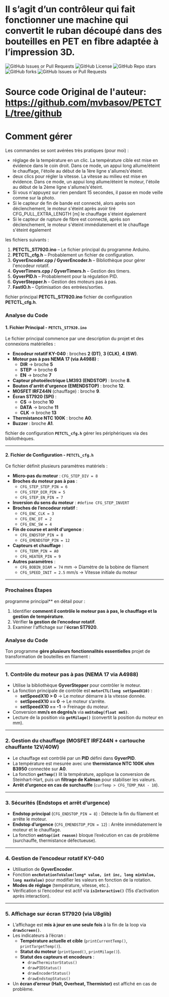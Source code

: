 # Il s’agit d’un contrôleur qui fait fonctionner une machine qui convertit le ruban découpé dans des bouteilles en PET en fibre adaptée à l’impression 3D.
![GitHub Issues or Pull Requests](https://img.shields.io/github/issues/ZelTroN-2k3/10kHz-to-225MHz-VFO-RF-Generator-with-Si5351---Version-2.1)
![GitHub License](https://img.shields.io/github/license/ZelTroN-2k3/10kHz-to-225MHz-VFO-RF-Generator-with-Si5351---Version-2.1)
![GitHub Repo stars](https://img.shields.io/github/stars/ZelTroN-2k3/10kHz-to-225MHz-VFO-RF-Generator-with-Si5351---Version-2.1?style=flat)
![GitHub forks](https://img.shields.io/github/forks/ZelTroN-2k3/10kHz-to-225MHz-VFO-RF-Generator-with-Si5351---Version-2.1?style=flat)
![GitHub Issues or Pull Requests](https://github.com/ZelTroN-2k3/PETCTL_ST7920/blob/main/PETCTL-image.jpg)

# Source code Original de l'auteur: https://github.com/mvbasov/PETCTL/tree/github
# Comment gérer
Les commandes se sont avérées très pratiques (pour moi) :
- réglage de la température en un clic. La température cible est mise en évidence dans le coin droit. Dans ce mode, un appui long allume/éteint le chauffage, l'étoile au début de la 1ère ligne s'allume/s'éteint.
- deux clics pour régler la vitesse. La vitesse au milieu est mise en évidence. Dans ce mode, un appui long allume/éteint le moteur, l'étoile au début de la 2ème ligne s'allume/s'éteint.
- Si vous n'appuyez sur rien pendant 15 secondes, il passe en mode veille comme sur la photo.
- Si le capteur de fin de bande est connecté, alors après son déclenchement, le moteur s'éteint après avoir tiré CFG_PULL_EXTRA_LENGTH [m] le chauffage s'éteint également
- Si le capteur de rupture de fibre est connecté, après son déclenchement, le moteur s'éteint immédiatement et le chauffage s'éteint également

les fichiers suivants :

1. **PETCTL_ST7920.ino** – Le fichier principal du programme Arduino.
2. **PETCTL_cfg.h** – Probablement un fichier de configuration.
3. **GyverEncoder.cpp / GyverEncoder.h** – Bibliothèque pour gérer l'encodeur rotatif.
4. **GyverTimers.cpp / GyverTimers.h** – Gestion des timers.
5. **GyverPID.h** – Probablement pour la régulation PID.
6. **GyverStepper.h** – Gestion des moteurs pas à pas.
7. **FastIO.h** – Optimisation des entrées/sorties.

fichier principal **PETCTL_ST7920.ino** 
fichier de configuration **PETCTL_cfg.h**.

### Analyse du Code

#### 1. **Fichier Principal - `PETCTL_ST7920.ino`**
Le fichier principal commence par une description du projet et des connexions matérielles :
- **Encodeur rotatif KY-040** : broches **2 (DT)**, **3 (CLK)**, **4 (SW)**.
- **Moteur pas à pas NEMA 17 (via A4988)** :
  - **DIR** → broche **5**
  - **STEP** → broche **6**
  - **EN** → broche **7**
- **Capteur photoélectrique LM393 (ENDSTOP)** : broche **8**.
- **Bouton d'arrêt d'urgence (EMENDSTOP)** : broche **12**.
- **MOSFET IRFZ44N** (chauffage) : broche **9**.
- **Écran ST7920 (SPI)** :
  - **CS** → broche **10**
  - **DATA** → broche **11**
  - **CLK** → broche **13**
- **Thermistance NTC 100K** : broche **A0**.
- **Buzzer** : broche **A1**.

fichier de configuration **`PETCTL_cfg.h`** gérer les périphériques via des bibliothèques.

---

#### 2. **Fichier de Configuration - `PETCTL_cfg.h`**
Ce fichier définit plusieurs paramètres matériels :
- **Micro-pas du moteur** : `CFG_STEP_DIV = 8`
- **Broches du moteur pas à pas** :
  - `CFG_STEP_STEP_PIN = 6`
  - `CFG_STEP_DIR_PIN = 5`
  - `CFG_STEP_EN_PIN = 7`
- **Inversion du sens du moteur** : `#define CFG_STEP_INVERT`
- **Broches de l’encodeur rotatif** :
  - `CFG_ENC_CLK = 3`
  - `CFG_ENC_DT = 2`
  - `CFG_ENC_SW = 4`
- **Fin de course et arrêt d'urgence** :
  - `CFG_ENDSTOP_PIN = 8`
  - `CFG_EMENDSTOP_PIN = 12`
- **Capteurs et chauffage** :
  - `CFG_TERM_PIN = A0`
  - `CFG_HEATER_PIN = 9`
- **Autres paramètres** :
  - `CFG_BOBIN_DIAM = 74` mm → Diamètre de la bobine de filament
  - `CFG_SPEED_INIT = 2.5` mm/s → Vitesse initiale du moteur

---

### **Prochaines Étapes**
programme principal** en détail pour :
1. Identifier **comment il contrôle le moteur pas à pas, le chauffage et la gestion de température**.
2. Vérifier **la gestion de l’encodeur rotatif**.
3. Examiner l'affichage sur l'**écran ST7920**.


### **Analyse du Code**

Ton programme **gère plusieurs fonctionnalités essentielles** 
projet de transformation de bouteilles en filament :

---

### **1. Contrôle du moteur pas à pas (NEMA 17 via A4988)**
- Utilise la bibliothèque **GyverStepper** pour contrôler le moteur.
- La fonction principale de contrôle est **`motorCTL(long setSpeedX10)`** :
  - **setSpeedX10 > 0** → Le moteur démarre à la vitesse donnée.
  - **setSpeedX10 == 0** → Le moteur s’arrête.
  - **setSpeedX10 == -1** → Freinage du moteur.
- Conversion **mm/s en degrés/s** via **`mmStoDeg(float mmS)`**.
- Lecture de la position via **`getMilage()`** (convertit la position du moteur en mm).

---

### **2. Gestion du chauffage (MOSFET IRFZ44N + cartouche chauffante 12V/40W)**
- Le chauffage est contrôlé par un **PID** défini dans **GyverPID**.
- La température est mesurée avec une **thermistance NTC 100K ohm B3950** connectée sur **A0**.
- La fonction **`getTemp()`** lit la température, applique la conversion de Steinhart-Hart, puis un **filtrage de Kalman** pour stabiliser les valeurs.
- **Arrêt d’urgence en cas de surchauffe** (`curTemp > CFG_TEMP_MAX - 10`).

---

### **3. Sécurités (Endstops et arrêt d’urgence)**
- **Endstop principal** (`CFG_ENDSTOP_PIN = 8`) : Détecte la fin du filament et arrête le moteur.
- **Endstop d’urgence** (`CFG_EMENDSTOP_PIN = 12`) : Arrête immédiatement le moteur et le chauffage.
- La fonction **`emStop(int reason)`** bloque l’exécution en cas de problème (surchauffe, thermistance défectueuse).

---

### **4. Gestion de l’encodeur rotatif KY-040**
- Utilisation de **GyverEncoder**.
- Fonction **`encRotationToValue(long* value, int inc, long minValue, long maxValue)`** pour modifier les valeurs en fonction de la rotation.
- **Modes de réglage** (température, vitesse, etc.).
- Vérification si l’encodeur est actif via **`isInteractive()`** (15s d’activation après interaction).

---

### **5. Affichage sur écran ST7920 (via U8glib)**
- L’affichage est **mis à jour en une seule fois** à la fin de la loop via **`drawScreen()`**.
- Les indicateurs à l’écran :
  - **Température actuelle et cible** (`printCurrentTemp()`, `printTargetTemp()`).
  - **Statut du moteur** (`printSpeed()`, `printMilage()`).
  - **Statut des capteurs et encodeurs** :
    - `drawThermistorStatus()`
    - `drawPIDStatus()`
    - `drawEncoderStatus()`
    - `drawEndstopStatus()`
- Un **écran d’erreur (Halt, Overheat, Thermistor)** est affiché en cas de problème.

